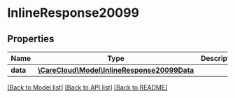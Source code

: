 # InlineResponse20099

## Properties
Name | Type | Description | Notes
------------ | ------------- | ------------- | -------------
**data** | [**\CareCloud\Model\InlineResponse20099Data**](InlineResponse20099Data.md) |  | [optional] 

[[Back to Model list]](../../README.md#documentation-for-models) [[Back to API list]](../../README.md#documentation-for-api-endpoints) [[Back to README]](../../README.md)

